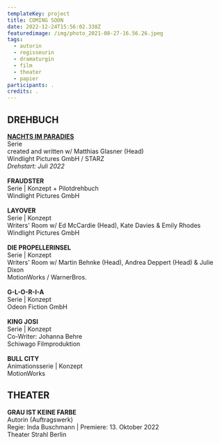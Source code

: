 ```yaml
---
templateKey: project
title: COMING SOON
date: 2022-12-24T15:56:02.338Z
featuredimage: /img/photo_2021-08-27-16.56.26.jpeg
tags:
  - autorin
  - regisseurin
  - dramaturgin
  - film
  - theater
  - papier
participants: .
credits: .
---
```

## **DREHBUCH**

**[NACHTS IM PARADIES](https://www.hollywoodreporter.com/tv/tv-news/zombie-oktoberfest-series-night-in-paradise-starz-first-german-original-1235105316/)**\
Serie\
created and written w/ Matthias Glasner (Head) \
Windlight Pictures GmbH / STARZ\
*Drehstart: Juli 2022*\
\
**FRAUDSTER**\
Serie | Konzept + Pilotdrehbuch\
Windlight Pictures GmbH\
\
**LAYOVER**\
Serie | Konzept\
Writers' Room w/ Ed McCardie (Head), Kate Davies & Emily Rhodes\
Windlight Pictures GmbH\
\
**DIE PROPELLERINSEL** \
Serie | Konzept\
Writers' Room w/ Martin Behnke (Head), Andrea Deppert (Head) & Julie Dixon \
MotionWorks / WarnerBros.\
\
**G-L-O-R-I-A**\
Serie | Konzept\
Odeon Fiction GmbH \
\
**KING JOSI**\
Serie | Konzept\
Co-Writer: Johanna Behre\
Schiwago Filmproduktion  \
\
**BULL CITY** \
Animationsserie | Konzept\
MotionWorks     

## **THEATER**

[](https://www.theater-strahl.de/programm/grau-ist-keine-farbe/)**GRAU IST KEINE FARBE**\
Autorin (Auftragswerk)\
Regie: Inda Buschmann | Premiere: 13. Oktober 2022\
Theater Strahl Berlin